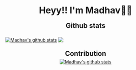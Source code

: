 <p><h1 align="center">Heyy!! I'm Madhav✌🏻</h1></p>


<div ><h2 align="center" style="margin: 5px 5px;">Github stats</h2> <br><a href="https://github.com/Madhavarora05/github-readme-stats"><img align="center" src="https://github-readme-stats.vercel.app/api?username=Madhavarora05&show_icons=true&include_all_commits=true&theme=synthwave" alt="Madhav's github stats" /></a>
<a href="https://github.com/Madhavarora05/github-readme-stats"><img align="center" src="https://github-readme-streak-stats.herokuapp.com/?user=Madhavarora05&theme=synthwave" /></a></div><br>


<div align="center"><h2 align="center" style="margin: 5px 10px;">Contribution</h2><a href="https://github4life.herokuapp.com/Madhavarora05"><img align="center" src="https://github4life.herokuapp.com/Madhavarora05.gif?z=6" alt="Madhav's github stats" /></a></div>
<!--
**Madhavarora05/Madhavarora05** is a ✨ _special_ ✨ repository because its `README.md` (this file) appears on your GitHub profile.

Here are some ideas to get you started:

- 🔭 I’m currently working on ...
- 🌱 I’m currently learning ...
- 👯 I’m looking to collaborate on ...
- 🤔 I’m looking for help with ...
- 💬 Ask me about ...
- 📫 How to reach me: ...
- 😄 Pronouns: ...
- ⚡ Fun fact: ...
-->

